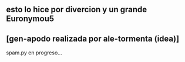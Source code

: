 esto lo hice por divercion y un grande Euronymou5
--------------------------------------------------
[gen-apodo realizada por ale-tormenta (idea)]
--------------------------------------------------
spam.py en progreso...
